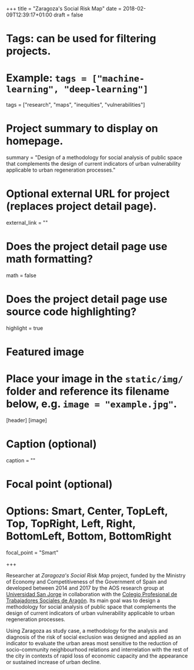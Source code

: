 +++
title = "Zaragoza's Social Risk Map"
date = 2018-02-09T12:39:17+01:00
draft = false

# Tags: can be used for filtering projects.
# Example: `tags = ["machine-learning", "deep-learning"]`
tags = ["research", "maps", "inequities", "vulnerabilities"]

# Project summary to display on homepage.
summary = "Design of a methodology for social analysis of public space that complements the design of current indicators of urban vulnerability applicable to urban regeneration processes."


# Optional external URL for project (replaces project detail page).
external_link = ""

# Does the project detail page use math formatting?
math = false

# Does the project detail page use source code highlighting?
highlight = true

# Featured image
# Place your image in the `static/img/` folder and reference its filename below, e.g. `image = "example.jpg"`.
[header]
[image]
# Caption (optional)
caption = ""

# Focal point (optional)
# Options: Smart, Center, TopLeft, Top, TopRight, Left, Right, BottomLeft, Bottom, BottomRight
focal_point = "Smart"

+++

Researcher at _Zaragoza's Social Risk Map_ project, funded by the Ministry of Economy and Competitiveness of the Government of Spain and developed between 2014 and 2017 by the AOS research group at [Universidad San Jorge](http://usj.es) in collaboration with the [Colegio Profesional de Trabajadores Sociales de Aragón](http://www.trabajosocialaragon.es/). Its main goal was to design a methodology for social analysis of public space that complements the design of current indicators of urban vulnerability applicable to urban regeneration processes.

Using Zaragoza as study case, a methodology for the analysis and diagnosis of the risk of social exclusion was designed and applied as an indicator to evaluate the urban areas most sensitive to the reduction of socio-community neighbourhood relations and interrelation with the rest of the city in contexts of rapid loss of economic capacity and the appearance or sustained increase of urban decline.
